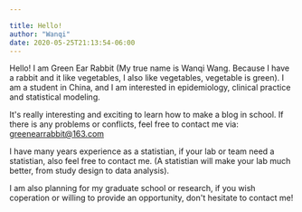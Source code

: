 ```yaml
---

title: Hello! 
author: "Wanqi"
date: 2020-05-25T21:13:54-06:00
---
```



Hello! I am Green Ear Rabbit (My true name is Wanqi Wang. Because I have a rabbit and it like vegetables, I also like vegetables, vegetable is green). I am a student in China, and I am interested in epidemiology, clinical practice and statistical modeling. 

It's really interesting and exciting to learn how to make a blog in school. If there is any problems or conflicts, feel free to contact me via: greenearrabbit@163.com 

I have many years experience as a statistian, if your lab or team need a statistian, also feel free to contact me. (A statistian will make your lab much better, from study design to data analysis). 

I am also planning for my graduate school or research, if you wish coperation or willing to provide an opportunity, don't hesitate to contact me!


